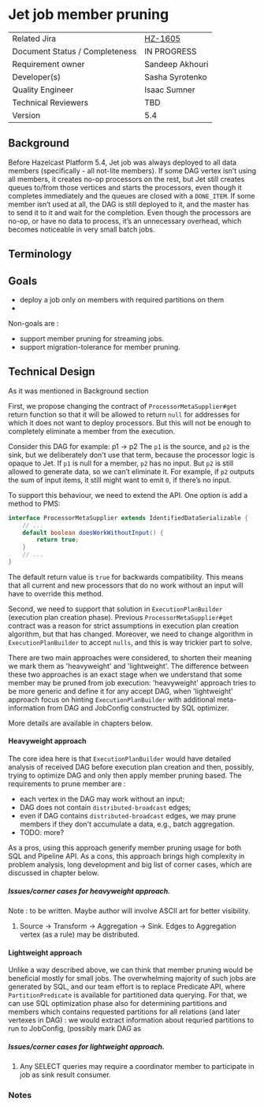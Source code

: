 # Jet job member pruning

|||
|---|---|
|Related Jira|[HZ-1605](https://hazelcast.atlassian.net/browse/HZ-1605)|
|Document Status / Completeness|IN PROGRESS|
|Requirement owner|Sandeep Akhouri|
|Developer(s)|Sasha Syrotenko|
|Quality Engineer|Isaac Sumner|
|Technical Reviewers|TBD|
|Version|5.4|

## Background

Before Hazelcast Platform 5.4, Jet job was always deployed to all data members (specifically - all not-lite members). 
If some DAG vertex isn’t using all members, it creates no-op processors on the rest, but Jet still creates queues 
to/from those vertices and starts the processors, even though it completes immediately and the queues are closed with a `DONE_ITEM`. 
If some member isn’t used at all, the DAG is still deployed to it, and the master has to send it to it and wait for 
the completion. Even though the processors are no-op, or have no data to process, it’s an unnecessary overhead, 
which becomes noticeable in very small batch jobs.

## Terminology


## Goals

- deploy a job only on members with required partitions on them
- 

Non-goals are :
- support member pruning for streaming jobs. 
- support migration-tolerance for member pruning. 


## Technical Design

As it was mentioned in Background section

First, we propose changing the contract of `ProcessorMetaSupplier#get` return function so that it will be
allowed to return `null` for addresses for which it does not want to deploy processors. But this will not be enough 
to completely eliminate a member from the execution. 

Consider this DAG for example:
p1 -> p2
The `p1` is the source, and `p2` is the sink, but we deliberately don't use that term, because the processor logic is
opaque to Jet. If `p1` is null for a member, `p2` has no input. But `p2` is still allowed to generate data, 
so we can’t eliminate it. For example, if `p2` outputs the sum of input items, it still might want to emit `0`, 
if there’s no input. 

To support this behaviour, we need to extend the API. One option is add a method to PMS:
```java
interface ProcessorMetaSupplier extends IdentifiedDataSerializable {
    // ...
    default boolean doesWorkWithoutInput() {
        return true;
    }
    // ...
}
```
The default return value is `true` for backwards compatibility. This means that all current and new processors that 
do no work without an input will have to override this method.

Second, we need to support that solution in `ExecutionPlanBuilder` (execution plan creation phase). 
Previous `ProcessorMetaSupplier#get` contract was a reason for strict assumptions in execution plan creation algorithm, 
but that has changed. Moreover, we need to change algorithm in `ExecutionPlanBuilder` to accept `nulls`, and this is way
trickier part to solve.

There are two main approaches were considered, to shorten their meaning we mark them as 'heavyweight' and 'lightweight'.
The difference between these two approaches is an exact stage when we understand that some member may be pruned 
from job execution: 'heavyweight' approach tries to be more generic and define it for any accept DAG, when 'lightweight' 
approach focus on hinting `ExecutionPlanBuilder` with additional meta-information from DAG and JobConfig constructed by
SQL optimizer.

More details are available in chapters below.

#### Heavyweight approach

The core idea here is that  `ExecutionPlanBuilder` would have detailed analysis of received DAG before execution plan 
creation and then, possibly, trying to optimize DAG and only then apply member pruning based. The requirements 
to prune member are : 
- each vertex in the DAG may work without an input;
- DAG does not contain `distributed-broadcast` edges; 
- even if DAG contains `distributed-broadcast` edges, we may prune members if they don't accumulate a data, e.g., batch aggregation.
- TODO: more?

As a pros, using this approach generify member pruning usage for both SQL and Pipeline API. 
As a cons, this approach brings high complexity in problem analysis, long development and big list of corner cases, which
are discussed in chapter below.

##### Issues/corner cases for heavyweight approach.
Note : to be written. Maybe author will involve ASCII art for better visibility.

1. Source -> Transform -> Aggregation -> Sink.
Edges to Aggregation vertex (as a rule)  may be distributed.

#### Lightweight approach

Unlike a way described above, we can think that member pruning would be beneficial mostly for small jobs. 
The overwhelming majority of such jobs are generated by SQL, and our team effort is to replace Predicate API, 
where `PartitionPredicate` is available for partitioned data querying. 
For that, we can use SQL optimization phase also for determining partitions and members which contains 
requested partitions for all relations (and later vertexes in DAG) : we would extract information 
about requried partitions to run to JobConfig, (possibly mark DAG as 

##### Issues/corner cases for lightweight approach.

1. Any SELECT queries may require a coordinator member to participate in job as sink result consumer. 

### Notes


































